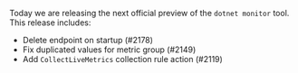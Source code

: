 Today we are releasing the next official preview of the `dotnet monitor` tool. This release includes:

- Delete endpoint on startup (#2178)
- Fix duplicated values for metric group (#2149)
- Add `CollectLiveMetrics` collection rule action (#2119)
